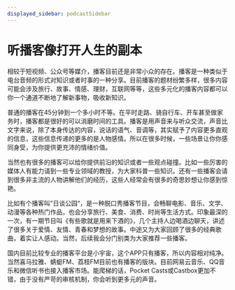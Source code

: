 ```yaml
---
displayed_sidebar: podcastSidebar
---
```


# 听播客像打开人生的副本

相较于短视频、公众号等媒介，播客目前还是非常小众的存在。播客是一种类似于电台音频的形式对知识或者时事的一种分享。目前播客的题材纷繁多样，很多内容可能会涉及旅行、故事、情感、理财，互联网等等，这些多元化的播客内容都可以你一个通道不断地了解新事物，吸收新知识。

普通的播客在45分钟到一个多小时不等。在平时走路、骑自行车、开车甚至做家务时，播客都是很好的可以消磨时间的工具。播客是用声音来与听众交流，声音比文字来说，除了本身传达的内容，说话的语气、音调等，其实赋予了内容更多直观的信息，这些信息传递的更多的是人物感情。所以在很多时候，一些场景让你你感同身受，为你提供更充沛的情绪价值。

当然也有很多的播客可以给你提供前沿的知识或者一些观点碰撞。比如一些厉害的媒体人有能力请到一些专业领域的教授，为大家科普一些知识。还有一些播客会请到很多非主流的人物讲解他们的经历，这些人经常会有很多的奇思妙想让你感到惊艳。

比如有个播客叫”日谈公园“，是一种脱口秀播客节目，会畅聊电影、音乐、文学、动漫等各种热门作品，也会分享旅行、美食、消费、时尚等生活方式。印象最深的一次，有一期节目叫《有些歌就是用来下酒的》，几个主持人边喝酒边聊天，讲述了很多关于爱情、友情、青春和梦想的故事。中途又为大家回顾了很多的经典歌曲，着实让人感动。当然，后续我会分门别类为大家推荐一些播客。

国内目前比较专业的播客平台是小宇宙，这个APP只有播客，所以内容相对纯净。当然喜马拉雅、蜻蜓FM、荔枝FM目前也有播客的版块。目前网易云音乐、QQ音乐和微信听书也接入播客市场。能爬梯的话，Pocket Casts或Castbox更加不错，由于没有严苛的审核机制，你会听到更多元的声音。
